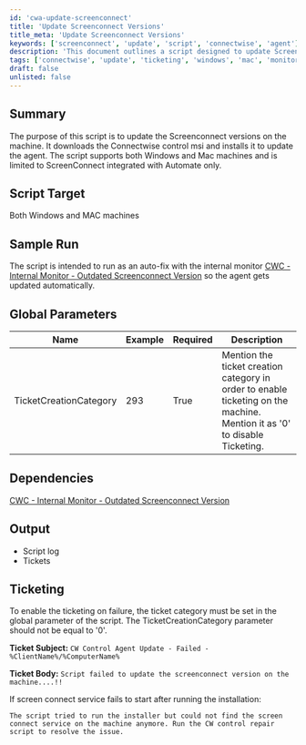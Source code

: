 ```yaml
---
id: 'cwa-update-screenconnect'
title: 'Update Screenconnect Versions'
title_meta: 'Update Screenconnect Versions'
keywords: ['screenconnect', 'update', 'script', 'connectwise', 'agent']
description: 'This document outlines a script designed to update Screenconnect versions on both Windows and Mac machines. It automatically downloads the Connectwise Control MSI and installs it, ensuring that the agent is up-to-date. The script is integrated with Automate and is intended to run as an auto-fix through an internal monitor, enabling seamless updates of the Screenconnect agent.'
tags: ['connectwise', 'update', 'ticketing', 'windows', 'mac', 'monitor']
draft: false
unlisted: false
---
```

## Summary

The purpose of this script is to update the Screenconnect versions on the machine. It downloads the Connectwise control msi and installs it to update the agent. The script supports both Windows and Mac machines and is limited to ScreenConnect integrated with Automate only.

## Script Target

Both Windows and MAC machines

## Sample Run

The script is intended to run as an auto-fix with the internal monitor [CWC - Internal Monitor - Outdated Screenconnect Version](https://proval.itglue.com/DOC-5078775-13978385) so the agent gets updated automatically.

## Global Parameters

| Name                     | Example | Required | Description                                                                                  |
|--------------------------|---------|----------|----------------------------------------------------------------------------------------------|
| TicketCreationCategory    | 293     | True     | Mention the ticket creation category in order to enable ticketing on the machine. Mention it as '0' to disable Ticketing. |

## Dependencies

[CWC - Internal Monitor - Outdated Screenconnect Version](https://proval.itglue.com/DOC-5078775-13978385)

## Output

- Script log
- Tickets

## Ticketing

To enable the ticketing on failure, the ticket category must be set in the global parameter of the script. The TicketCreationCategory parameter should not be equal to '0'.

**Ticket Subject:** `CW Control Agent Update - Failed - %ClientName%/%ComputerName%`

**Ticket Body:**  `Script failed to update the screenconnect version on the machine....!!`

If screen connect service fails to start after running the installation:

`The script tried to run the installer but could not find the screen connect service on the machine anymore. Run the CW control repair script to resolve the issue.`



